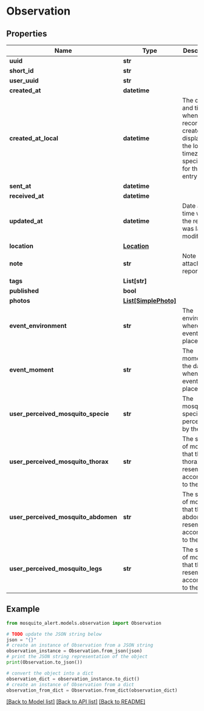# Observation


## Properties

Name | Type | Description | Notes
------------ | ------------- | ------------- | -------------
**uuid** | **str** |  | [readonly] 
**short_id** | **str** |  | [readonly] 
**user_uuid** | **str** |  | [readonly] 
**created_at** | **datetime** |  | 
**created_at_local** | **datetime** | The date and time when the record was created, displayed in the local timezone specified for this entry. | [readonly] 
**sent_at** | **datetime** |  | 
**received_at** | **datetime** |  | [readonly] 
**updated_at** | **datetime** | Date and time when the report was last modified | [readonly] 
**location** | [**Location**](Location.md) |  | 
**note** | **str** | Note user attached to report. | [optional] 
**tags** | **List[str]** |  | [optional] 
**published** | **bool** |  | [readonly] 
**photos** | [**List[SimplePhoto]**](SimplePhoto.md) |  | 
**event_environment** | **str** | The environment where the event took place. | [optional] 
**event_moment** | **str** | The moment of the day when the event took place. | [optional] 
**user_perceived_mosquito_specie** | **str** | The mosquito specie perceived by the user. | [optional] 
**user_perceived_mosquito_thorax** | **str** | The species of mosquito that the thorax resembles, according to the user. | [optional] 
**user_perceived_mosquito_abdomen** | **str** | The species of mosquito that the abdomen resembles, according to the user. | [optional] 
**user_perceived_mosquito_legs** | **str** | The species of mosquito that the leg resembles, according to the user. | [optional] 

## Example

```python
from mosquito_alert.models.observation import Observation

# TODO update the JSON string below
json = "{}"
# create an instance of Observation from a JSON string
observation_instance = Observation.from_json(json)
# print the JSON string representation of the object
print(Observation.to_json())

# convert the object into a dict
observation_dict = observation_instance.to_dict()
# create an instance of Observation from a dict
observation_from_dict = Observation.from_dict(observation_dict)
```
[[Back to Model list]](../README.md#documentation-for-models) [[Back to API list]](../README.md#documentation-for-api-endpoints) [[Back to README]](../README.md)


